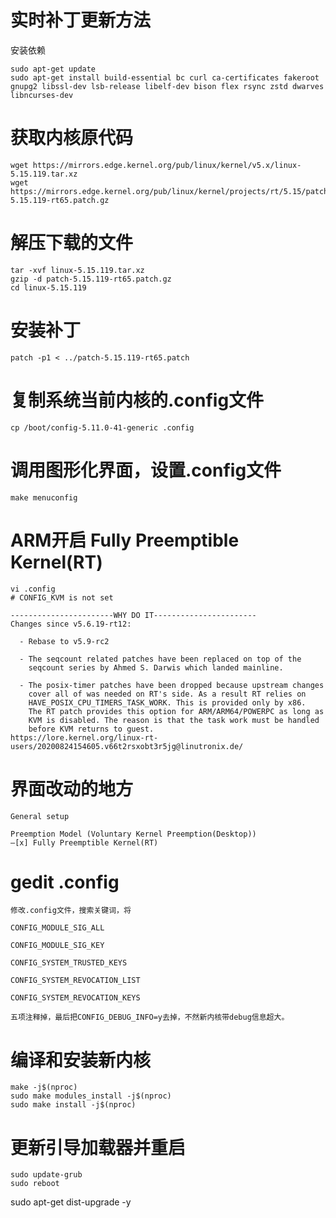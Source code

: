 # 实时补丁更新方法
安装依赖
```depending on
sudo apt-get update
sudo apt-get install build-essential bc curl ca-certificates fakeroot gnupg2 libssl-dev lsb-release libelf-dev bison flex rsync zstd dwarves libncurses-dev
```

# 获取内核原代码
```linux & patch
wget https://mirrors.edge.kernel.org/pub/linux/kernel/v5.x/linux-5.15.119.tar.xz
wget https://mirrors.edge.kernel.org/pub/linux/kernel/projects/rt/5.15/patch-5.15.119-rt65.patch.gz
```

# 解压下载的文件
```
tar -xvf linux-5.15.119.tar.xz
gzip -d patch-5.15.119-rt65.patch.gz
cd linux-5.15.119
```

# 安装补丁
```
patch -p1 < ../patch-5.15.119-rt65.patch
```

# 复制系统当前内核的.config文件
```
cp /boot/config-5.11.0-41-generic .config
```

# 调用图形化界面，设置.config文件
```
make menuconfig
```

# ARM开启 Fully Preemptible Kernel(RT)
```
vi .config
# CONFIG_KVM is not set

-----------------------WHY DO IT-----------------------
Changes since v5.6.19-rt12:

  - Rebase to v5.9-rc2

  - The seqcount related patches have been replaced on top of the
    seqcount series by Ahmed S. Darwis which landed mainline. 

  - The posix-timer patches have been dropped because upstream changes
    cover all of was needed on RT's side. As a result RT relies on
    HAVE_POSIX_CPU_TIMERS_TASK_WORK. This is provided only by x86.
    The RT patch provides this option for ARM/ARM64/POWERPC as long as
    KVM is disabled. The reason is that the task work must be handled
    before KVM returns to guest.
https://lore.kernel.org/linux-rt-users/20200824154605.v66t2rsxobt3r5jg@linutronix.de/
```

# 界面改动的地方
```
General setup

Preemption Model (Voluntary Kernel Preemption(Desktop))
—[x] Fully Preemptible Kernel(RT)

```

# gedit .config
```
修改.config文件，搜索关键词，将

CONFIG_MODULE_SIG_ALL

CONFIG_MODULE_SIG_KEY

CONFIG_SYSTEM_TRUSTED_KEYS

CONFIG_SYSTEM_REVOCATION_LIST

CONFIG_SYSTEM_REVOCATION_KEYS

五项注释掉，最后把CONFIG_DEBUG_INFO=y去掉，不然新内核带debug信息超大。

```

# 编译和安装新内核
```
make -j$(nproc)
sudo make modules_install -j$(nproc)
sudo make install -j$(nproc)
```

# 更新引导加载器并重启
```
sudo update-grub
sudo reboot
```

sudo apt-get dist-upgrade -y